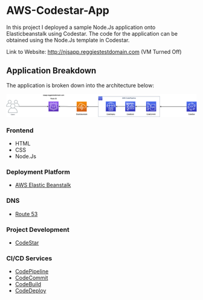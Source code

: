 # AWS-Codestar-App

In this project I deployed a sample Node.Js application onto Elasticbeanstalk using Codestar. The code for the application can be obtained using the Node.Js template in Codestar.

Link to Website: http://njsapp.reggiestestdomain.com (VM Turned Off)



## Application Breakdown

The application is broken down into the architecture below:

![codestar](https://github.com/rjones18/Images/blob/main/Codestar1.5.drawio.png)



### Frontend

- HTML
- CSS
- Node.Js



### Deployment Platform

- [AWS Elastic Beanstalk](https://aws.amazon.com/elasticbeanstalk/)



### DNS

- [Route 53](https://aws.amazon.com/route53/)


### Project Development

- [CodeStar](https://aws.amazon.com/codestar/)

### CI/CD Services

- [CodePipeline](https://aws.amazon.com/codepipeline/)
- [CodeCommit](https://aws.amazon.com/codecommit/)
- [CodeBuild](https://www.amazonaws.cn/en/codebuild/)
- [CodeDeploy](https://aws.amazon.com/codedeploy/?trk=b6fc9015-864f-4900-8dac-c8b864c8f671&sc_channel=ps&sc_campaign=acquisition&sc_medium=ACQ-P%7CPS-GO%7CNon-Brand%7CDesktop%7CSU%7CDeveloper%20Tools%7CSolution%7CUS%7CEN%7CDSA&ef_id=CjwKCAiAgvKQBhBbEiwAaPQw3PTl4olyD7lrMsU1WjQs8UJJsgTKBtO_H8KPGUwJGz0pk6jHvxIo2RoCN1YQAvD_BwE:G:s&s_kwcid=AL!4422!3!579296419575!!!g!!) 



